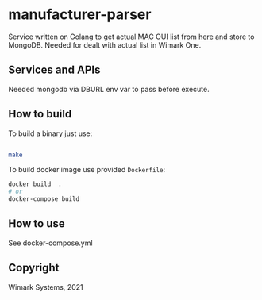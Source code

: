 # manufacturer-parser

Service written on Golang to get actual MAC OUI list from [here](https://linuxnet.ca/ieee/oui/nmap-mac-prefixes) and store to MongoDB. 
Needed for dealt with actual list in Wimark One.

## Services and APIs

Needed mongodb via DBURL env var to pass before execute.

## How to build

To build a binary just use:

```bash

make

```

To build docker image use provided `Dockerfile`:

```bash
docker build  .
# or
docker-compose build 
```

## How to use

See docker-compose.yml

## Copyright

Wimark Systems, 2021